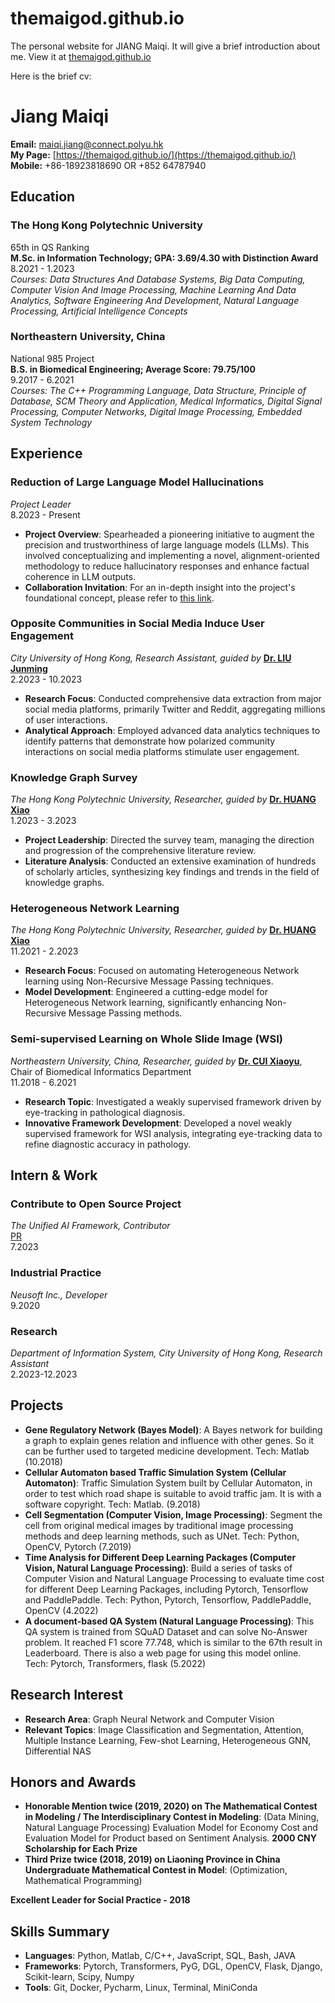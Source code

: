 # themaigod.github.io
The personal website for JIANG Maiqi. It will give a brief introduction about me. View it at [themaigod.github.io](themaigod.github.io)



Here is the brief cv:

# Jiang Maiqi

**Email:** [maiqi.jiang@connect.polyu.hk](mailto:maiqi.jiang@connect.polyu.hk)  
**My Page:** [https://themaigod.github.io/](https://themaigod.github.io/)  
**Mobile:** +86-18923818690 OR +852 64787940  

## Education

### The Hong Kong Polytechnic University
65th in QS Ranking  
**M.Sc. in Information Technology; GPA: 3.69/4.30 with Distinction Award**  
8.2021 - 1.2023  
_Courses: Data Structures And Database Systems, Big Data Computing, Computer Vision And Image Processing, Machine Learning And Data Analytics, Software Engineering And Development, Natural Language Processing, Artificial Intelligence Concepts_

### Northeastern University, China
National 985 Project  
**B.S. in Biomedical Engineering; Average Score: 79.75/100**  
9.2017 - 6.2021  
_Courses: The C++ Programming Language, Data Structure, Principle of Database, SCM Theory and Application, Medical Informatics, Digital Signal Processing, Computer Networks, Digital Image Processing, Embedded System Technology_

## Experience

### Reduction of Large Language Model Hallucinations
_Project Leader_  
8.2023 - Present  
- **Project Overview**: Spearheaded a pioneering initiative to augment the precision and trustworthiness of large language models (LLMs). This involved conceptualizing and implementing a novel, alignment-oriented methodology to reduce hallucinatory responses and enhance factual coherence in LLM outputs.
- **Collaboration Invitation**: For an in-depth insight into the project's foundational concept, please refer to [this link](https://www.overleaf.com/read/vnhrkzvzzwdn#a19372).

### Opposite Communities in Social Media Induce User Engagement
_City University of Hong Kong, Research Assistant, guided by_ [**Dr. LIU Junming**](http://www.is.cityu.edu.hk/staff/junmiliu/)  
2.2023 - 10.2023  
- **Research Focus**: Conducted comprehensive data extraction from major social media platforms, primarily Twitter and Reddit, aggregating millions of user interactions.
- **Analytical Approach**: Employed advanced data analytics techniques to identify patterns that demonstrate how polarized community interactions on social media platforms stimulate user engagement.

### Knowledge Graph Survey
_The Hong Kong Polytechnic University, Researcher, guided by_ [**Dr. HUANG Xiao**](https://www4.comp.polyu.edu.hk/~xiaohuang/)  
1.2023 - 3.2023  
- **Project Leadership**: Directed the survey team, managing the direction and progression of the comprehensive literature review.
- **Literature Analysis**: Conducted an extensive examination of hundreds of scholarly articles, synthesizing key findings and trends in the field of knowledge graphs.

### Heterogeneous Network Learning
_The Hong Kong Polytechnic University, Researcher, guided by_ [**Dr. HUANG Xiao**](https://www4.comp.polyu.edu.hk/~xiaohuang/)  
11.2021 - 2.2023  
- **Research Focus**: Focused on automating Heterogeneous Network learning using Non-Recursive Message Passing techniques.
- **Model Development**: Engineered a cutting-edge model for Heterogeneous Network learning, significantly enhancing Non-Recursive Message Passing methods.

### Semi-supervised Learning on Whole Slide Image (WSI)
_Northeastern University, China, Researcher, guided by_ [**Dr. CUI Xiaoyu**](http://faculty.neu.edu.cn/cuixy/zh_CN/), Chair of Biomedical Informatics Department  
11.2018 - 6.2021  
- **Research Topic**: Investigated a weakly supervised framework driven by eye-tracking in pathological diagnosis.
- **Innovative Framework Development**: Developed a novel weakly supervised framework for WSI analysis, integrating eye-tracking data to refine diagnostic accuracy in pathology.

## Intern & Work

### Contribute to Open Source Project
_The Unified AI Framework, Contributor_  
[PR](https://github.com/unifyai/ivy/pull/20138)  
7.2023

### Industrial Practice
_Neusoft Inc., Developer_  
9.2020

### Research
_Department of Information System, City University of Hong Kong, Research Assistant_  
2.2023-12.2023

## Projects

- **Gene Regulatory Network (Bayes Model)**: A Bayes network for building a graph to explain genes relation and influence with other genes. So it can be further used to targeted medicine development. Tech: Matlab (10.2018)
- **Cellular Automaton based Traffic Simulation System (Cellular Automaton)**: Traffic Simulation System built by Cellular Automaton, in order to test which road shape is suitable to avoid traffic jam. It is with a software copyright. Tech: Matlab. (9.2018)
- **Cell Segmentation (Computer Vision, Image Processing)**: Segment the cell from original medical images by traditional image processing methods and deep learning methods, such as UNet. Tech: Python, OpenCV, Pytorch (7.2019)
- **Time Analysis for Different Deep Learning Packages (Computer Vision, Natural Language Processing)**: Build a series of tasks of Computer Vision and Natural Language Processing to evaluate time cost for different Deep Learning Packages, including Pytorch, Tensorflow and PaddlePaddle. Tech: Python, Pytorch, Tensorflow, PaddlePaddle, OpenCV (4.2022)
- **A document-based QA System (Natural Language Processing)**: This QA system is trained from SQuAD Dataset and can solve No-Answer problem. It reached F1 score 77.748, which is similar to the 67th result in Leaderboard. There is also a web page for using this model online. Tech: Pytorch, Transformers, flask (5.2022)

## Research Interest

- **Research Area**: Graph Neural Network and Computer Vision
- **Relevant Topics**: Image Classification and Segmentation, Attention, Multiple Instance Learning, Few-shot Learning, Heterogeneous GNN, Differential NAS

## Honors and Awards

- **Honorable Mention twice (2019, 2020) on The Mathematical Contest in Modeling / The Interdisciplinary Contest in Modeling**: (Data Mining, Natural Language Processing) Evaluation Model for Economy Cost and Evaluation Model for Product based on Sentiment Analysis. **2000 CNY Scholarship for Each Prize**
- **Third Prize twice (2018, 2019) on Liaoning Province in China Undergraduate Mathematical Contest in Model**: (Optimization, Mathematical Programming)

**Excellent Leader for Social Practice - 2018**

## Skills Summary

- **Languages**: Python, Matlab, C/C++, JavaScript, SQL, Bash, JAVA
- **Frameworks**: Pytorch, Transformers, PyG, DGL, OpenCV, Flask, Django, Scikit-learn, Scipy, Numpy
- **Tools**: Git, Docker, Pycharm, Linux, Terminal, MiniConda
